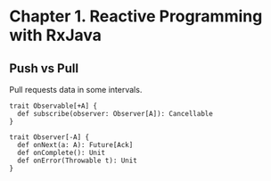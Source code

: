 # Chapter 1. Reactive Programming with RxJava

## Push vs Pull
Pull requests data in some intervals.

```
trait Observable[+A] {
  def subscribe(observer: Observer[A]): Cancellable
}

trait Observer[-A] {
  def onNext(a: A): Future[Ack]
  def onComplete(): Unit
  def onError(Throwable t): Unit
}
```